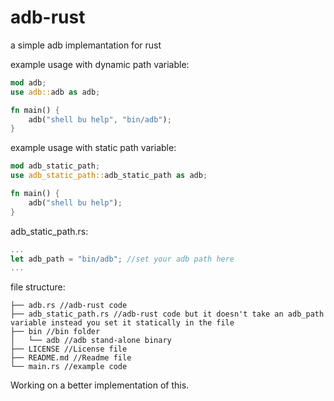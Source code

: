 # adb-rust
a simple adb implemantation for rust

example usage with dynamic path variable: 
```rust
mod adb;
use adb::adb as adb;

fn main() {
	adb("shell bu help", "bin/adb");
}
```

example usage with static path variable:
```rust
mod adb_static_path;
use adb_static_path::adb_static_path as adb;

fn main() {
	adb("shell bu help");
}
```
adb_static_path.rs:
```rust
...
let adb_path = "bin/adb"; //set your adb path here
...
```


file structure:
```
├── adb.rs //adb-rust code
├── adb_static_path.rs //adb-rust code but it doesn't take an adb_path variable instead you set it statically in the file
├── bin //bin folder
│   └── adb //adb stand-alone binary
├── LICENSE //License file
├── README.md //Readme file
└── main.rs //example code
```

Working on a better implementation of this.
